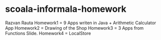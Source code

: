 # scoala-informala-homework
Razvan Rauta
  Homework1 = 9 Apps writen in Java + Arithmetic Calculator App
  Homework2 = Drawing of the Shop
  Homework3 = 3 Apps from Functions Slide.
  Homework4 = LocalStore
